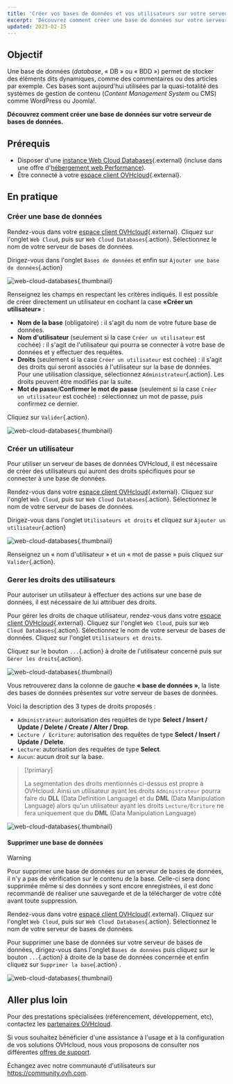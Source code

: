 ```yaml
---
title: 'Créer vos bases de données et vos utilisateurs sur votre serveur de bases de données'
excerpt: 'Découvrez comment créer une base de données sur votre serveur de bases de données.'
updated: 2023-02-15
---
```


## Objectif

Une base de données (*database*, « DB » ou « BDD ») permet de stocker des éléments dits dynamiques, comme des commentaires ou des articles par exemple. Ces bases sont aujourd'hui utilisées par la quasi-totalité des systèmes de gestion de contenu (*Content Management System* ou CMS) comme WordPress ou Joomla!.

**Découvrez comment créer une base de données sur votre serveur de bases de données.**

## Prérequis

- Disposer d'une [instance Web Cloud Databases](https://www.ovhcloud.com/fr/web-cloud/databases/){.external} (incluse dans une offre d'[hébergement web Performance](https://www.ovhcloud.com/fr/web-hosting/)).
- Être connecté à votre [espace client OVHcloud](https://www.ovh.com/auth/?action=gotomanager&from=https://www.ovh.com/fr/&ovhSubsidiary=fr){.external}.

## En pratique

### Créer une base de données

Rendez-vous dans votre [espace client OVHcloud](https://www.ovh.com/auth/?action=gotomanager&from=https://www.ovh.com/fr/&ovhSubsidiary=fr){.external}. Cliquez sur  l'onglet `Web Cloud`, puis sur `Web Cloud Databases`{.action}. Sélectionnez le nom de votre serveur de bases de données.

Dirigez-vous dans l'onglet `Bases de données` et enfin sur `Ajouter une base de données`{.action}

![web-cloud-databases](images/web-cloud-databases-createdb01.png){.thumbnail}

Renseignez les champs en respectant les critères indiqués. Il est possible de créer directement un utilisateur en cochant la case **«Créer un utilisateur»** :

- **Nom de la base** (obligatoire) : il s'agit du nom de votre future base de données.
- **Nom d'utilisateur** (seulement si la case `Créer un utilisateur` est cochée) : il s'agit de l'utilisateur qui pourra se connecter à votre base de données et y effectuer des requêtes.
- **Droits** (seulement si la case `Créer un utilisateur` est cochée) : il s'agit des droits qui seront associés à l'utilisateur sur la base de données. Pour une utilisation classique, sélectionnez `Administrateur`{.action}. Les droits peuvent être modifiés par la suite.
- **Mot de passe**/**Confirmer le mot de passe** (seulement si la case `Créer un utilisateur` est cochée) : sélectionnez un mot de passe, puis confirmez ce dernier.

Cliquez sur `Valider`{.action}.

![web-cloud-databases](images/web-cloud-databases-createdb02.png){.thumbnail}

### Créer un utilisateur

Pour utiliser un serveur de bases de données OVHcloud, il est nécessaire de créer des utilisateurs qui auront des droits spécifiques pour se connecter à une base de données.

Rendez-vous dans votre [espace client OVHcloud](https://www.ovh.com/auth/?action=gotomanager&from=https://www.ovh.com/fr/&ovhSubsidiary=fr){.external}. Cliquez sur  l'onglet `Web Cloud`, puis sur `Web Cloud Databases`{.action}. Sélectionnez le nom de votre serveur de bases de données.

Dirigez-vous dans l'onglet `Utilisateurs et droits` et cliquez sur `Ajouter un utilisateur`{.action}

![web-cloud-databases](images/web-cloud-databases-user01.png){.thumbnail}

Renseignez un « nom d'utilisateur  » et un « mot de passe » puis cliquez sur `Valider`{.action}.

### Gerer les droits des utilisateurs

Pour autoriser un utilisateur à effectuer des actions sur une base de données, il est nécessaire de lui attribuer des droits.

Pour gérer les droits de chaque utilisateur, rendez-vous dans votre [espace client OVHcloud](https://www.ovh.com/auth/?action=gotomanager&from=https://www.ovh.com/fr/&ovhSubsidiary=fr){.external}. Cliquez sur  l'onglet `Web Cloud`, puis sur `Web Cloud Databases`{.action}. Sélectionnez le nom de votre serveur de bases de données. Cliquez sur l'onglet `Utilisateurs et droits`.

Cliquez sur le bouton `...`{.action} à droite de l'utilisateur concerné puis sur `Gérer les droits`{.action}.

![web-cloud-databases](images/web-cloud-databases-rights01.png){.thumbnail}

Vous retrouverez dans la colonne de gauche **« base de données »**, la liste des bases de données présentes sur votre serveur de bases de données.

Voici la description des 3 types de droits proposés :

- `Administrateur`: autorisation des requêtes de type **Select / Insert / Update / Delete / Create / Alter / Drop**.
- `Lecture / Ecriture`: autorisation des requêtes de type **Select / Insert / Update / Delete**.
- `Lecture`: autorisation des requêtes de type **Select**.
- `Aucun`: aucun droit sur la base.

> [!primary]
> 
> La segmentation des droits mentionnés ci-dessus est propre à OVHcloud. Ainsi un utilisateur ayant les droits `Administrateur` pourra faire du **DLL** (Data Definition Language) et du **DML** (Data Manipulation Language) alors qu'un utilisateur ayant les droits `Lecture/Ecriture` ne fera uniquement que du **DML** (Data Manipulation Language)

![web-cloud-databases](images/web-cloud-databases-rights02.png){.thumbnail}

#### Supprimer une base de données

> [!warning]
>
> Pour supprimer une base de données sur un serveur de bases de données, il n'y a pas de
> vérification sur le contenu de la base. Celle-ci sera donc supprimée même si
> des données y sont encore enregistrées, il est donc recommandé de réaliser
> une sauvegarde et de la télécharger de votre côté avant toute suppression.
> 

Rendez-vous dans votre [espace client OVHcloud](https://www.ovh.com/auth/?action=gotomanager&from=https://www.ovh.com/fr/&ovhSubsidiary=fr){.external}. Cliquez sur  l'onglet `Web Cloud`, puis sur `Web Cloud Databases`{.action}. Sélectionnez le nom de votre serveur de bases de données.

Pour supprimer une base de données sur votre serveur de bases de données, dirigez-vous dans l'onglet `Bases de données` puis cliquez sur le bouton `...`{.action} à droite de la base de données concernée et enfin cliquez sur `Supprimer la base`{.action} .

![web-cloud-databases](images/web-cloud-databases-deldb01.png){.thumbnail}

## Aller plus loin

Pour des prestations spécialisées (référencement, développement, etc), contactez les [partenaires OVHcloud](https://partner.ovhcloud.com/fr/).

Si vous souhaitez bénéficier d'une assistance à l'usage et à la configuration de vos solutions OVHcloud, nous vous proposons de consulter nos différentes [offres de support](https://www.ovhcloud.com/fr/support-levels/).

Échangez avec notre communauté d'utilisateurs sur <https://community.ovh.com>.
